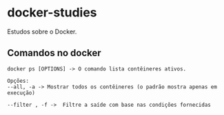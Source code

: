 # docker-studies
Estudos sobre o Docker.

## Comandos no docker

~~~shell
docker ps [OPTIONS] -> O comando lista contêineres ativos.

Opções:
--all, -a -> Mostrar todos os contêineres (o padrão mostra apenas em execução)

--filter , -f ->  Filtre a saíde com base nas condições fornecidas
~~~